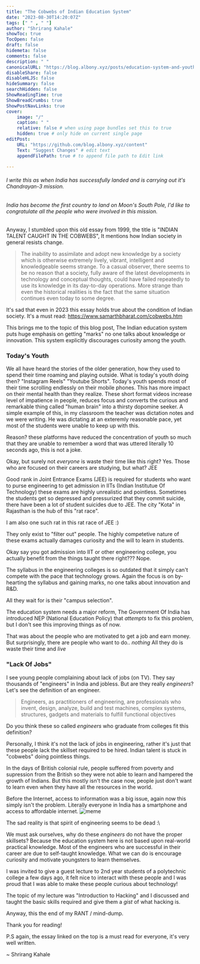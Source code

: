 ```yaml
---
title: "The Cobwebs of Indian Education System"
date: "2023-08-30T14:20:07Z"
tags: [" " , " "]
author: "Shrirang Kahale"
showToc: true
TocOpen: false
draft: false
hidemeta: false
comments: false
description: " "
canonicalURL: "https://blog.albony.xyz/posts/education-system-and-youth"
disableShare: false
disableHLJS: false
hideSummary: false
searchHidden: false
ShowReadingTime: true
ShowBreadCrumbs: true
ShowPostNavLinks: true
cover:
    image: "/"
    caption: " "
    relative: false # when using page bundles set this to true
    hidden: true # only hide on current single page
editPost:
    URL: "https://github.com/blog.albony.xyz/content"
    Text: "Suggest Changes" # edit text
    appendFilePath: true # to append file path to Edit link

---
```

###### I write this as when India has successfully landed and is carrying out it's Chandrayan-3 mission.
###### India has become the first country to land on Moon's South Pole, I'd like to congratulate all the people who were involved in this mission.

Anyway, I stumbled upon this old essay from 1999, the title is "INDIAN TALENT CAUGHT IN THE COBWEBS",
It mentions how Indian society in general resists change.

> The inability to assimilate and adopt new knowledge by a society which is otherwise extremely lively, vibrant, intelligent and knowledgeable seems strange. 
> To a casual observer, there seems to be no reason that a society, fully aware of the latest developments in technology and conceptual thoughts, 
> could have failed repeatedly to use its knowledge in its day-to-day operations. 
> More strange than even the historical realities is the fact that the same situation continues even today to some degree.

It's sad that even in 2023 this essay holds true about the condition of Indian society. It's a must read: https://www.samarthbharat.com/cobwebs.htm

This brings me to the topic of this blog post, The Indian education system puts huge emphasis on getting "marks" no one talks about knowledge 
or innovation. This system explicitly discourages curiosity among the youth. 

### Today's Youth

We all have heard the stories of the older generation, how they used to spend their time roaming and playing outside.
What is today's youth doing then? "Instagram Reels" "Youtube Shorts". 
Today's youth spends most of their time scrolling endlessly on their mobile phones. 
This has more impact on their mental health than they realize. These short format videos increase level of impatience in people,
reduces focus and converts the curious and remarkable thing called "human brain" into a thirsty dopomine seeker. 
A simple example of this, in my classroom the teacher was dictation notes and we were writing. He was dictating 
at an exteremly reasonable pace, yet most of the students were unable to keep up with this. 

Reason? these platforms have reduced the concentration of youth so much that they are unable to remember a word that 
was uttered literally 10 seconds ago, this is not a joke.

Okay, but surely not *everyone* is waste their time like this right? Yes. 
Those who are focused on their careers are studying, but what? JEE

Good rank in Joint Entrance Exams (JEE) is required for students who want to purse engineering to get admission in IITs 
(Indian Institutue Of Technology) these exams are highly unrealistic and pointless. Sometimes the students get so depressed 
and pressurized that they commit suicide, there have been a lot of student suicides due to JEE. 
The city "Kota" in Rajasthan is the hub of this "rat race".

I am also one such rat in this rat race of JEE :) 

They only exist to "filter out" people. The highly competetive nature of these exams actually damages curiosity 
and the will to learn in students. 

Okay say you got admission into IIT or other engineering college, you actually benefit from the things taught there right??? 
Nope. 

The syllabus in the engineering colleges is so outdated that it simply can't compete with the pace that technology grows. 
Again the focus is on by-hearting the syllabus and gaining marks, no one talks about innovation and R&D. 

All they wait for is their "campus selection". 

The education system needs a major reform, The Government Of India has introduced NEP (National Education Policy) that *attempts* 
to fix this problem, but I don't see this improving things as of now.

That was about the people who are motivated to get a job and earn money. 
But surprisingly, there are people who want to do.. *nothing* 
All they do is waste their time and *live* 

### "Lack Of Jobs" 

I see young people complaining about lack of jobs (on TV). They say thousands of "engineers" in India and jobless. 
But are they really *engineers*? 
Let's see the definition of an engineer. 

>  Engineers, as practitioners of engineering, are professionals who invent, design, analyze, build and test machines, complex systems, structures, gadgets and materials to fulfill functional objectives

Do you think these so called *engineers* who graduate from colleges fit this definition? 

Personally, I think it's not the lack of jobs in engineering, rather it's just that these people lack the skillset required to be hired. 
Indian talent is stuck in "cobwebs" doing pointless things. 

In the days of British colonial rule, people suffered from poverty and supression from the British so they were not able to learn 
and hampered the growth of Indians. But this mostly isn't the case now, people just don't want to learn even when they have all the resources 
in the world. 

Before the Internet, access to information was a big issue, again now this simply isn't the problem. 
Literally everyone in India has a smartphone and access to affordable internet. 
![meme](/stupid_internet.webp)

The sad reality is that spirit of engineering seems to be dead :\

We must ask ourselves, why do these *engineers* do not have the proper skillsets? Because the education system here is not based 
upon real-world practical knowledge. Most of the engineers who are successful in their career are due to self-taught knowledge. 
What we can do is encourage curiosity and motivate youngsters to learn themselves. 

I was invited to give a guest lecture to 2nd year students of a polytechnic college a few days ago, it felt nice to interact with these people 
and I was proud that I was able to make these people curious about technology!

The topic of my lecture was "Introduction to Hacking" and I discussed and taught the basic skills required and give them a *gist* of what hacking is. 

Anyway, this the end of my RANT / mind-dump. 

Thank you for reading! 

P.S again, the essay linked on the top is a must read for everyone, it's very well written.

~ Shrirang Kahale
